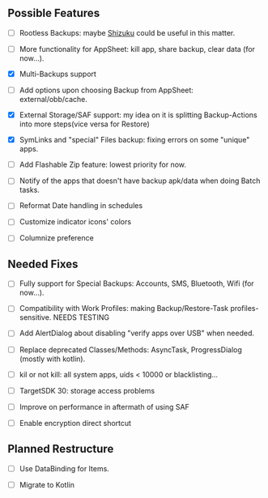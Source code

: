 ## Possible Features

- [ ] Rootless Backups: maybe [Shizuku](https://github.com/RikkaApps/Shizuku) could be useful in this matter.

- [ ] More functionality for AppSheet: kill app, share backup, clear data (for now...).

- [x] Multi-Backups support

- [ ] Add options upon choosing Backup from AppSheet: external/obb/cache.

- [x] External Storage/SAF support: my idea on it is splitting Backup-Actions into more steps(vice versa for Restore)

- [x] SymLinks and "special" Files backup: fixing errors on some "unique" apps.

- [ ] Add Flashable Zip feature: lowest priority for now.

- [ ] Notify of the apps that doesn't have backup apk/data when doing Batch tasks.

- [ ] Reformat Date handling in schedules

- [ ] Customize indicator icons' colors

- [ ] Columnize preference

## Needed Fixes

- [ ] Fully support for Special Backups: Accounts, SMS, Bluetooth, Wifi (for now...).

- [ ] Compatibility with Work Profiles: making Backup/Restore-Task profiles-sensitive. NEEDS TESTING

- [ ] Add AlertDialog about disabling "verify apps over USB" when needed.

- [ ] Replace deprecated Classes/Methods: AsyncTask, ProgressDialog (mostly with kotlin).

- [ ] kil or not kill: all system apps, uids < 10000 or blacklisting...

- [ ] TargetSDK 30: storage access problems

- [ ] Improve on performance in aftermath of using SAF

- [ ] Enable encryption direct shortcut

## Planned Restructure

- [ ] Use DataBinding for Items.

- [ ] Migrate to Kotlin
